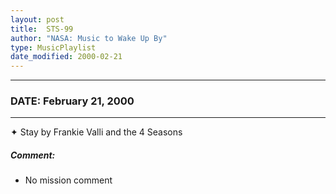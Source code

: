```yaml
---
layout: post
title:  STS-99
author: "NASA: Music to Wake Up By"
type: MusicPlaylist
date_modified: 2000-02-21
---
```


----
### DATE: February 21, 2000
----
✦ Stay by Frankie Valli and the 4 Seasons

##### Comment:
* No mission comment
